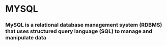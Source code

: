 # MYSQL

### MySQL is a relational database management system (RDBMS) that uses structured query language (SQL) to manage and manipulate data

